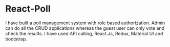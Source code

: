 # React-Poll
I have built a poll management system with role based authorization. Admin can do all the CRUD applications whereas the guest user can only vote and check the results.  I have used API calling, React.Js, Redux, Material UI and bootstrap.
